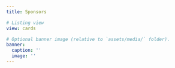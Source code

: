 ```yaml
---
title: Sponsors

# Listing view
view: cards

# Optional banner image (relative to `assets/media/` folder).
banner:
  caption: ''
  image: ''
---
```

